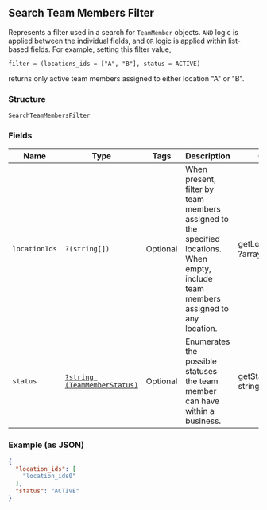 ## Search Team Members Filter

Represents a filter used in a search for `TeamMember` objects. `AND` logic is applied
between the individual fields, and `OR` logic is applied within list-based fields.
For example, setting this filter value,

```
filter = (locations_ids = ["A", "B"], status = ACTIVE)
```

returns only active team members assigned to either location "A" or "B".

### Structure

`SearchTeamMembersFilter`

### Fields

| Name | Type | Tags | Description | Getter | Setter |
|  --- | --- | --- | --- | --- | --- |
| `locationIds` | `?(string[])` | Optional | When present, filter by team members assigned to the specified locations.<br>When empty, include team members assigned to any location. | getLocationIds(): ?array | setLocationIds(?array locationIds): void |
| `status` | [`?string (TeamMemberStatus)`](/doc/models/team-member-status.md) | Optional | Enumerates the possible statuses the team member can have within a business. | getStatus(): ?string | setStatus(?string status): void |

### Example (as JSON)

```json
{
  "location_ids": [
    "location_ids0"
  ],
  "status": "ACTIVE"
}
```

